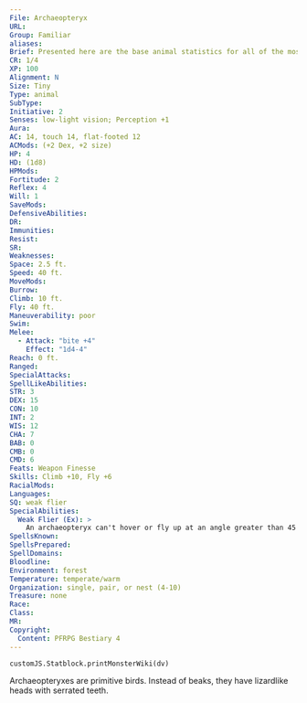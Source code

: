 ```yaml
---
File: Archaeopteryx
URL: 
Group: Familiar
aliases: 
Brief: Presented here are the base animal statistics for all of the most commonly used familiars-of course, these statistics can also be used for normal animals as well. Small animals like these use Dexterity to modify Climb and Swim checks.
CR: 1/4
XP: 100
Alignment: N
Size: Tiny
Type: animal
SubType: 
Initiative: 2
Senses: low-light vision; Perception +1
Aura: 
AC: 14, touch 14, flat-footed 12
ACMods: (+2 Dex, +2 size)
HP: 4
HD: (1d8)
HPMods: 
Fortitude: 2
Reflex: 4
Will: 1
SaveMods: 
DefensiveAbilities: 
DR: 
Immunities: 
Resist: 
SR: 
Weaknesses: 
Space: 2.5 ft.
Speed: 40 ft.
MoveMods: 
Burrow: 
Climb: 10 ft.
Fly: 40 ft.
Maneuverability: poor
Swim: 
Melee: 
  - Attack: "bite +4"
    Effect: "1d4-4"
Reach: 0 ft.
Ranged: 
SpecialAttacks: 
SpellLikeAbilities: 
STR: 3
DEX: 15
CON: 10
INT: 2
WIS: 12
CHA: 7
BAB: 0
CMB: 0
CMD: 6
Feats: Weapon Finesse
Skills: Climb +10, Fly +6
RacialMods: 
Languages: 
SQ: weak flier
SpecialAbilities:
  Weak Flier (Ex): >
    An archaeopteryx can't hover or fly up at an angle greater than 45 degrees while flying.
SpellsKnown: 
SpellsPrepared: 
SpellDomains: 
Bloodline: 
Environment: forest
Temperature: temperate/warm
Organization: single, pair, or nest (4-10)
Treasure: none
Race: 
Class: 
MR: 
Copyright:
  Content: PFRPG Bestiary 4
---
```

```dataviewjs
customJS.Statblock.printMonsterWiki(dv)
```
Archaeopteryxes are primitive birds. Instead of beaks, they have lizardlike heads with serrated teeth.

